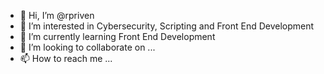 - 👋 Hi, I’m @rpriven
- 👀 I’m interested in Cybersecurity, Scripting and Front End Development
- 🌱 I’m currently learning Front End Development
- 💞️ I’m looking to collaborate on ...
- 📫 How to reach me ...

<!---
rpriven/rpriven is a ✨ special ✨ repository because its `README.md` (this file) appears on your GitHub profile.
You can click the Preview link to take a look at your changes.
--->
